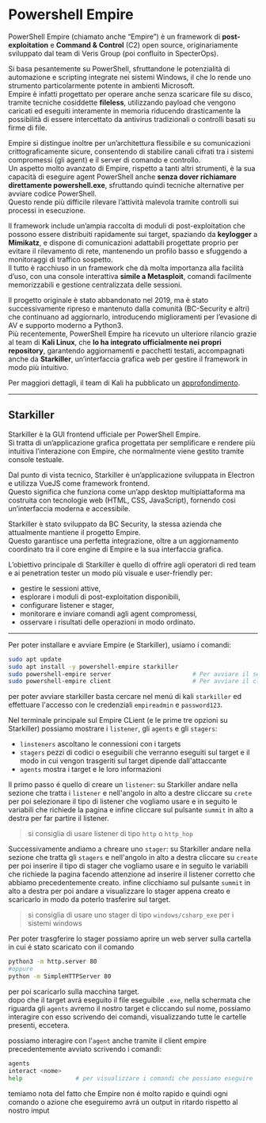 # Powershell Empire
PowerShell Empire (chiamato anche “Empire”) è un framework di **post-exploitation** e **Command & Control** (C2) open source, originariamente sviluppato dal team di Veris Group (poi confluito in SpecterOps). <br>

Si basa pesantemente su PowerShell, sfruttandone le potenzialità di automazione e scripting integrate nei sistemi Windows, il che lo rende uno strumento particolarmente potente in ambienti Microsoft. <br>
Empire è infatti progettato per operare anche senza scaricare file su disco, tramite tecniche cosiddette **fileless**, utilizzando payload che vengono caricati ed eseguiti interamente in memoria riducendo drasticamente la possibilità di essere intercettato da antivirus tradizionali o controlli basati su firme di file. <br>

Empire si distingue inoltre per un’architettura flessibile e su comunicazioni crittograficamente sicure, consentendo di stabilire canali cifrati tra i sistemi compromessi (gli agent) e il server di comando e controllo. <br>
Un aspetto molto avanzato di Empire, rispetto a tanti altri strumenti, è la sua capacità di eseguire agent PowerShell anche **senza dover richiamare direttamente powershell.exe**, sfruttando quindi tecniche alternative per avviare codice PowerShell. <br>
Questo rende più difficile rilevare l’attività malevola tramite controlli sui processi in esecuzione. <br>

Il framework include un’ampia raccolta di moduli di post-exploitation che possono essere distribuiti rapidamente sui target, spaziando da **keylogger** a **Mimikatz**, e dispone di comunicazioni adattabili progettate proprio per evitare il rilevamento di rete, mantenendo un profilo basso e sfuggendo a monitoraggi di traffico sospetto. <br>
Il tutto è racchiuso in un framework che dà molta importanza alla facilità d’uso, con una console interattiva **simile a Metasploit**, comandi facilmente memorizzabili e gestione centralizzata delle sessioni. <br>

Il progetto originale è stato abbandonato nel 2019, ma è stato successivamente ripreso e mantenuto dalla comunità (BC-Security e altri) che continuano ad aggiornarlo, introducendo miglioramenti per l’evasione di AV e supporto moderno a Python3. <br>
Più recentemente, PowerShell Empire ha ricevuto un ulteriore rilancio grazie al team di **Kali Linux**, che **lo ha integrato ufficialmente nei propri repository**, garantendo aggiornamenti e pacchetti testati, accompagnati anche da **Starkiller**, un’interfaccia grafica web per gestire il framework in modo più intuitivo. <br>

Per maggiori dettagli, il team di Kali ha pubblicato un <a href="https://www.kali.org/blog/empire-starkiller/">approfondimento</a>.

---

## Starkiller
Starkiller è la GUI frontend ufficiale per PowerShell Empire. <br>
Si tratta di un’applicazione grafica progettata per semplificare e rendere più intuitiva l’interazione con Empire, che normalmente viene gestito tramite console testuale. <br>

Dal punto di vista tecnico, Starkiller è un’applicazione sviluppata in Electron e utilizza VueJS come framework frontend. <br>
Questo significa che funziona come un’app desktop multipiattaforma ma costruita con tecnologie web (HTML, CSS, JavaScript), fornendo così un’interfaccia moderna e accessibile. <br>

Starkiller è stato sviluppato da BC Security, la stessa azienda che attualmente mantiene il progetto Empire. <br>
Questo garantisce una perfetta integrazione, oltre a un aggiornamento coordinato tra il core engine di Empire e la sua interfaccia grafica. <br>

L’obiettivo principale di Starkiller è quello di offrire agli operatori di red team e ai penetration tester un modo più visuale e user-friendly per:
- gestire le sessioni attive,
- esplorare i moduli di post-exploitation disponibili,
- configurare listener e stager,
- monitorare e inviare comandi agli agent compromessi,
- osservare i risultati delle operazioni in modo ordinato.

---
Per poter installare e avviare Empire (e Starkiller), usiamo i comandi: 
```bash
sudo apt update
sudo apt install -y powershell-empire starkiller
sudo powershell-empire server                       # Per avviare il server
sudo powershell-empire client                       # Per avviare il client
```
per poter avviare starkiller basta cercare nel menú di kali `starkiller` ed effettuare l'accesso con le credenziali `empireadmin` e `password123`. <br>

Nel terminale principale sul Empire CLient (e le prime tre opzioni su Starkiller) possiamo mostrare i `listener`, gli `agents` e gli `stagers`: 
- `linsteners` ascoltano le connessioni con i targets
- `stagers` pezzi di codici o eseguibili che verranno eseguiti sul target e il modo in cui vengon trasgeriti sul target dipende dall'attaccante
- `agents` mostra i target e le loro informazioni

 Il primo passo é quello di creare un `listener`: 
 su Starkiller andare nella sezione che tratta i `listener` e nell'angolo in alto a destre cliccare su `crete` per poi selezionare il tipo di listener che vogliamo usare e in seguito le variabili che richiede la pagina e infine cliccare sul pulsante `summit` in alto a destra per far partire il listener. 

 > si consiglia di usare listener di tipo `http` o `http_hop`

Successivamente andiamo a chreare uno `stager`: 
su Starkiller andare nella sezione che tratta gli `stagers` e nell'angolo in alto a destra cliccare su `create` per poi inserire il tipo di stager che vogliamo usare e in seguito le variabili che richiede la pagina facendo attenzione ad inserire il listener corretto che abbiamo precedentemente creato.
infine clicchiamo sul pulsante `summit` in alto a destra per poi andare a visualizzare lo stager appena creato e scaricarlo in modo da poterlo trasferire sul target. 

 > si consiglia di usare uno stager di tipo `windows/csharp_exe` per i sistemi windows

Per poter trasgferire lo stager possiamo aprire un web server sulla cartella in cui é stato scaricato con il comando 
```bash
python3 -m http.server 80
#oppure
python -m SimpleHTTPServer 80
```
per poi scaricarlo sulla macchina target. <br>
dopo che il target avrá eseguito il file eseguibile `.exe`, nella schermata che riguarda gli `agents` avremo il nostro target e cliccando sul nome, possiamo interagire con esso scrivendo dei comandi, visualizzando tutte le cartelle presenti, eccetera. 

possiamo interagire con l'`agent` anche tramite il client empire precedentemente avviato scrivendo i comandi: 
```bash
agents
interact <nome>
help               # per visualizzare i comandi che possiamo eseguire
```
temiamo nota del fatto che Empire non é molto rapido e quindi ogni comando o azione che eseguiremo avrá un output in ritardo rispetto al nostro imput





